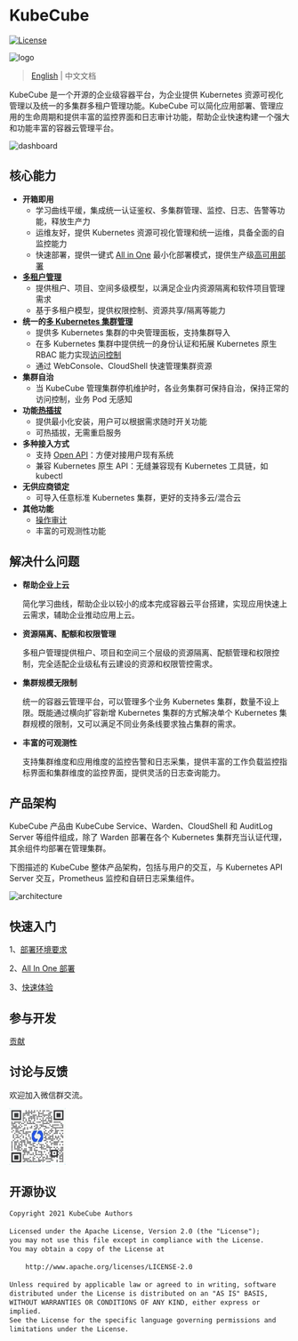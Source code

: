 # KubeCube
[![License](http://img.shields.io/badge/license-apache%20v2-blue.svg)](https://https://github.com/kubecube-io/kubecube/blob/main/LICENSE)

![logo](./logo.png)

> [English](../README.md) | 中文文档

KubeCube 是一个开源的企业级容器平台，为企业提供 Kubernetes 资源可视化管理以及统一的多集群多租户管理功能。KubeCube 可以简化应用部署、管理应用的生命周期和提供丰富的监控界面和日志审计功能，帮助企业快速构建一个强大和功能丰富的容器云管理平台。

![dashboard](./dashboard.png)

## 核心能力

- **开箱即用**
  - 学习曲线平缓，集成统一认证鉴权、多集群管理、监控、日志、告警等功能，释放生产力
  - 运维友好，提供 Kubernetes 资源可视化管理和统一运维，具备全面的自监控能力
  - 快速部署，提供一键式 [All in One](https://www.kubecube.io/docs/quick-start/installation/) 最小化部署模式，提供生产级[高可用部署](https://www.kubecube.io/docs/installation-guide/install-on-multi-node/)
- **[多租户管理](https://www.kubecube.io/docs/user-guide/administration/tenant/)**
  - 提供租户、项目、空间多级模型，以满足企业内资源隔离和软件项目管理需求
  - 基于多租户模型，提供权限控制、资源共享/隔离等能力
- **统一的[多 Kubernetes 集群管理](https://www.kubecube.io/docs/user-guide/administration/k8s-cluster/multi-k8s-cluster-mgr/)**
  - 提供多 Kubernetes 集群的中央管理面板，支持集群导入
  - 在多 Kubernetes 集群中提供统一的身份认证和拓展 Kubernetes 原生 RBAC 能力实现[访问控制](https://www.kubecube.io/docs/user-guide/administration/role/)
  - 通过 WebConsole、CloudShell 快速管理集群资源
- **集群自治**
  - 当 KubeCube 管理集群停机维护时，各业务集群可保持自治，保持正常的访问控制，业务 Pod 无感知
- **功能[热插拔](https://www.kubecube.io/docs/installation-guide/enable-plugins/)**
  - 提供最小化安装，用户可以根据需求随时开关功能
  - 可热插拔，无需重启服务
- **多种接入方式**
  - 支持 [Open API](https://www.kubecube.io/docs/developer-guide/openapi-guide/)：方便对接用户现有系统
  - 兼容 Kubernetes 原生 API：无缝兼容现有 Kubernetes 工具链，如 kubectl
- **无供应商锁定**
  - 可导入任意标准 Kubernetes 集群，更好的支持多云/混合云
- **其他功能**
  - [操作审计](https://www.kubecube.io/docs/user-guide/administration/audit/)
  - 丰富的可观测性功能

## 解决什么问题

- **帮助企业上云**

  简化学习曲线，帮助企业以较小的成本完成容器云平台搭建，实现应用快速上云需求，辅助企业推动应用上云。

- **资源隔离、配额和权限管理**

  多租户管理提供租户、项目和空间三个层级的资源隔离、配额管理和权限控制，完全适配企业级私有云建设的资源和权限管控需求。

- **集群规模无限制**

  统一的容器云管理平台，可以管理多个业务 Kubernetes 集群，数量不设上限。既能通过横向扩容新增 Kubernetes 集群的方式解决单个 Kubernetes 集群规模的限制，又可以满足不同业务条线要求独占集群的需求。

- **丰富的可观测性**

  支持集群维度和应用维度的监控告警和日志采集，提供丰富的工作负载监控指标界面和集群维度的监控界面，提供灵活的日志查询能力。

## 产品架构

KubeCube 产品由 KubeCube Service、Warden、CloudShell 和 AuditLog Server 等组件组成，除了 Warden 部署在各个 Kubernetes 集群充当认证代理，其余组件均部署在管理集群。

下图描述的 KubeCube 整体产品架构，包括与用户的交互，与 Kubernetes API Server 交互，Prometheus 监控和自研日志采集组件。

![architecture](./architecture.png)

## 快速入门

1、[部署环境要求](https://www.kubecube.io/docs/installation-guide/requirement/)

2、[All In One 部署](https://www.kubecube.io/docs/quick-start/installation/)

3、[快速体验](https://www.kubecube.io/docs/quick-start/quick-experience/)

## 参与开发

[贡献](https://www.kubecube.io/docs/developer-guide/contributing/)

## 讨论与反馈

欢迎加入微信群交流。

<img src="./kubecube-wechat.png" alt="kubecube-wechat" width="20%" height="20%" />


## 开源协议

```
Copyright 2021 KubeCube Authors

Licensed under the Apache License, Version 2.0 (the "License");
you may not use this file except in compliance with the License.
You may obtain a copy of the License at

    http://www.apache.org/licenses/LICENSE-2.0

Unless required by applicable law or agreed to in writing, software
distributed under the License is distributed on an "AS IS" BASIS,
WITHOUT WARRANTIES OR CONDITIONS OF ANY KIND, either express or implied.
See the License for the specific language governing permissions and
limitations under the License.
```